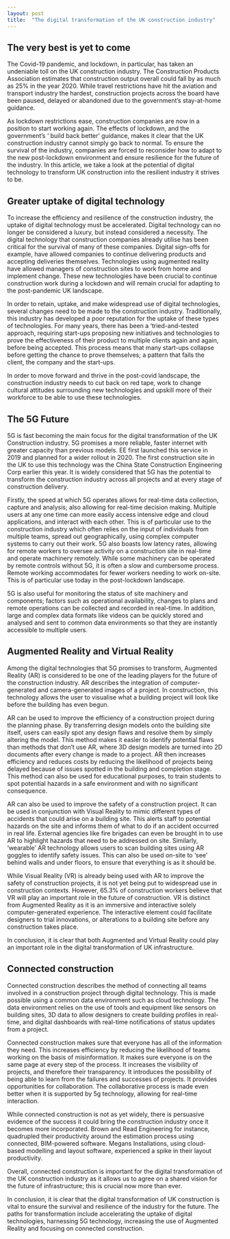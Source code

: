 ```yaml
---
layout: post
title:  "The digital transformation of the UK construction industry"
---
```

 
## The very best is yet to come
The Covid-19 pandemic, and lockdown, in particular, has taken an undeniable toll on the UK construction industry. The Construction Products Association estimates that construction output overall could fall by as much as 25% in the year 2020. While travel restrictions have hit the aviation and transport industry the hardest, construction projects across the board have been paused, delayed or abandoned due to the government’s stay-at-home guidance.

As lockdown restrictions ease, construction companies are now in a position to start working again. The effects of lockdown, and the government’s ‘ build back better’ guidance, makes it clear that the UK construction industry cannot simply go back to normal. To ensure the survival of the industry, companies are forced to reconsider how to adapt to the new post-lockdown environment and ensure resilience for the future of the industry. In this article, we take a look at the potential of digital technology to transform UK construction into the resilient industry it strives to be.

## Greater uptake of digital technology
To increase the efficiency and resilience of the construction industry, the uptake of digital technology must be accelerated. Digital technology can no longer be considered a luxury, but instead considered a necessity. The digital technology that construction companies already utilise has been critical for the survival of many of these companies. Digital sign-offs for example, have allowed companies to continue delivering products and accepting deliveries themselves. Technologies using augmented reality have allowed managers of construction sites to work from home and implement change. These new technologies have been crucial to continue construction work during a lockdown and will remain crucial for adapting to the post-pandemic UK landscape.

In order to retain, uptake, and make widespread use of digital technologies, several changes need to be made to the construction industry. Traditionally, this industry has developed a poor reputation for the uptake of these types of technologies. For many years, there has been a ‘tried-and-tested approach, requiring start-ups proposing new initiatives and technologies to prove the effectiveness of their product to multiple clients again and again, before being accepted. This process means that many start-ups collapse before getting the chance to prove themselves; a pattern that fails the client, the company and the start-ups.

In order to move forward and thrive in the post-covid landscape, the construction industry needs to cut back on red tape, work to change cultural attitudes surrounding new technologies and upskill more of their workforce to be able to use these technologies.

## The 5G Future
5G is fast becoming the main focus for the digital transformation of the UK Construction industry. 5G promises a more reliable, faster internet with greater capacity than previous models. EE first launched this service in 2019 and planned for a wider rollout in 2020. The first construction site in the UK to use this technology was the China State Construction Engineering Corp earlier this year.  It is widely considered that 5G has the potential to transform the construction industry across all projects and at every stage of construction delivery.

Firstly, the speed at which 5G operates allows for real-time data collection, capture and analysis; also allowing for real-time decision making. Multiple users at any one time can more easily access intensive edge and cloud applications, and interact with each other. This is of particular use to the construction industry which often relies on the input of individuals from multiple teams, spread out geographically, using complex computer systems to carry out their work. 5G also boasts low latency rates, allowing for remote workers to oversee activity on a construction site in real-time and operate machinery remotely. While some machinery can be operated by remote controls without 5G, it is often a slow and cumbersome process. Remote working accommodates for fewer workers needing to work on-site. This is of particular use today in the post-lockdown landscape.

5G is also useful for monitoring the status of site machinery and components; factors such as operational availability, changes to plans and remote operations can be collected and recorded in real-time. In addition, large and complex data formats like videos can be quickly stored and analysed and sent to common data environments so that they are instantly accessible to multiple users.

## Augmented Reality and Virtual Reality
Among the digital technologies that 5G promises to transform, Augmented Reality (AR) is considered to be one of the leading players for the future of the construction industry. AR describes the integration of computer-generated and camera-generated images of a project. In construction, this technology allows the user to visualise what a building project will look like before the building has even begun.

AR can be used to improve the efficiency of a construction project during the planning phase. By transferring design models onto the building site itself, users can easily spot any design flaws and resolve them by simply altering the model. This method makes it easier to identify potential flaws than methods that don’t use AR, where 3D design models are turned into 2D documents after every change is made to a project. AR then increases efficiency and reduces costs by reducing the likelihood of projects being delayed because of issues spotted in the building and completion stage. This method can also be used for educational purposes, to train students to spot potential hazards in a safe environment and with no significant consequence.

AR can also be used to improve the safety of a construction project. It can be used in conjunction with Visual Reality to mimic different types of accidents that could arise on a building site. This alerts staff to potential hazards on the site and informs them of what to do if an accident occurred in real life. External agencies like fire brigades can even be brought in to use AR to highlight hazards that need to be addressed on site. Similarly, ‘wearable’ AR technology allows users to scan building sites using AR goggles to identify safety issues. This can also be used on-site to ‘see’ behind walls and under floors, to ensure that everything is as it should be.

While Visual Reality (VR) is already being used with AR to improve the safety of construction projects, it is not yet being put to widespread use in construction contexts. However, 65.3% of construction workers believe that VR will play an important role in the future of construction. VR is distinct from Augmented Reality as it is an immersive and interactive solely computer-generated experience. The interactive element could facilitate designers to trial innovations, or alterations to a building site before any construction takes place.

In conclusion, it is clear that both Augmented and Virtual Reality could play an important role in the digital transformation of UK infrastructure.

## Connected construction
Connected construction describes the method of connecting all teams involved in a construction project through digital technology. This is made possible using a common data environment such as cloud technology. The data environment relies on the use of tools and equipment like sensors on building sites, 3D data to allow designers to create building profiles in real-time, and digital dashboards with real-time notifications of status updates from a project.

Connected construction makes sure that everyone has all of the information they need. This increases efficiency by reducing the likelihood of teams working on the basis of misinformation. It makes sure everyone is on the same page at every step of the process. It increases the visibility of projects, and therefore their transparency. It introduces the possibility of being able to learn from the failures and successes of projects. It provides opportunities for collaboration. The collaborative process is made even better when it is supported by 5g technology, allowing for real-time interaction.

While connected construction is not as yet widely, there is persuasive evidence of the success it could bring the construction industry once it becomes more incorporated. Brown and Read Engineering for instance, quadrupled their productivity around the estimation process using connected, BIM-powered software. Megans Installations, using cloud-based modelling and layout software, experienced a spike in their layout productivity.

Overall, connected construction is important for the digital transformation of the UK construction industry as it allows us to agree on a shared vision for the future of infrastructure; this is crucial now more than ever.

In conclusion, it is clear that the digital transformation of UK construction is vital to ensure the survival and resilience of the industry for the future. The paths for transformation include accelerating the uptake of digital technologies, harnessing 5G technology, increasing the use of Augmented Reality and focusing on connected construction.
